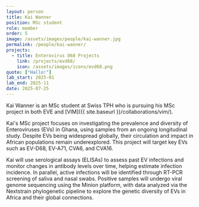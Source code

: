 ```yaml
---
layout: person
title: Kai Wanner
position: MSc student
role: member
order: 5
image: /assets/images/people/kai-wanner.jpg
permalink: /people/kai-wanner/
projects:
  - title: Enterovirus D68 Projects
    link: /projects/evd68/
    icon: /assets/images/icons/evd68.png
quote: ["Hallo!"]
lab_start: 2025-01
lab_end: 2025-11
date: 2025-07-25
---
```


Kai Wanner is an MSc student at Swiss TPH who is pursuing his MSc project in both EVE and [VIM]({{ site.baseurl }}/collaborations/vim/). 

Kai's MSc project focuses on investigating the prevalence and diversity of Enteroviruses (EVs) in Ghana, using samples from an ongoing longitudinal study. Despite EVs being widespread globally, their circulation and impact in African populations remain underexplored. This project will target key EVs such as EV-D68, EV-A71, CVA6, and CVA16.

Kai will use serological assays (ELISAs) to assess past EV infections and monitor changes in antibody levels over time, helping estimate infection incidence. In parallel, active infections will be identified through RT-PCR screening of saliva and nasal swabs. Positive samples will undergo viral genome sequencing using the Minion platform, with data analyzed via the Nextstrain phylogenetic pipeline to explore the genetic diversity of EVs in Africa and their global connections.

